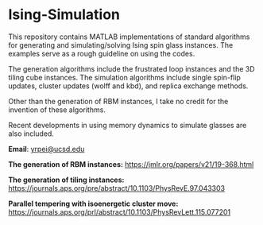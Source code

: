 # Ising-Simulation

This repository contains MATLAB implementations of standard algorithms for generating and simulating/solving Ising spin glass instances. The examples serve as a rough guideline on using the codes. 

The generation algorithms include the frustrated loop instances and the 3D tiling cube instances. The simulation algorithms include single spin-flip updates, cluster updates (wolff and kbd), and replica exchange methods.

Other than the generation of RBM instances, I take no credit for the invention of these algorithms.

Recent developments in using memory dynamics to simulate glasses are also included.

**Email**: yrpei@ucsd.edu

**The generation of RBM instances:**
https://jmlr.org/papers/v21/19-368.html

**The generation of tiling instances:**
https://journals.aps.org/pre/abstract/10.1103/PhysRevE.97.043303

**Parallel tempering with isoenergetic cluster move:**
https://journals.aps.org/prl/abstract/10.1103/PhysRevLett.115.077201
